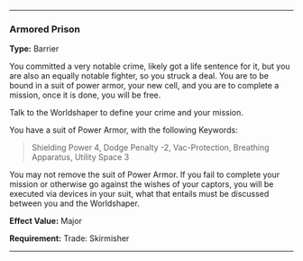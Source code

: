 ___
### Armored Prison
__Type:__ Barrier

You committed a very notable crime, likely got a life sentence for it, but you are also an equally notable fighter, so you struck a deal. You are to be bound in a suit of power armor, your new cell, and you are to complete a mission, once it is done, you will be free.

Talk to the Worldshaper to define your crime and your mission.

You have a suit of Power Armor, with the following Keywords:
> Shielding Power 4, Dodge Penalty -2, Vac-Protection, Breathing Apparatus, Utility Space 3

You may not remove the suit of Power Armor. If you fail to complete your mission or otherwise go against the wishes of your captors, you will be executed via devices in your suit, what that entails must be discussed between you and the Worldshaper.

__Effect Value:__ Major

__Requirement:__ Trade: Skirmisher

___